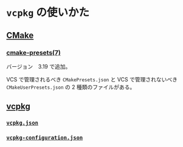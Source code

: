 # `vcpkg` の使いかた

## [CMake](https://cmake.org)

### [cmake-presets(7)](https://cmake.org/cmake/help/latest/manual/cmake-presets.7.html)

バージョン　3.19 で追加。

VCS で管理されるべき `CMakePresets.json` と VCS で管理されないべき `CMakeUserPresets.json` の 2 種類のファイルがある。

## [vcpkg](https://vcpkg.io)

### [`vcpkg.json`](https://github.com/microsoft/vcpkg-docs/blob/main/vcpkg/reference/vcpkg-json.md)

### [`vcpkg-configuration.json`](https://github.com/Microsoft/vcpkg-docs/blob/main/vcpkg/reference/vcpkg-configuration-json.md)
